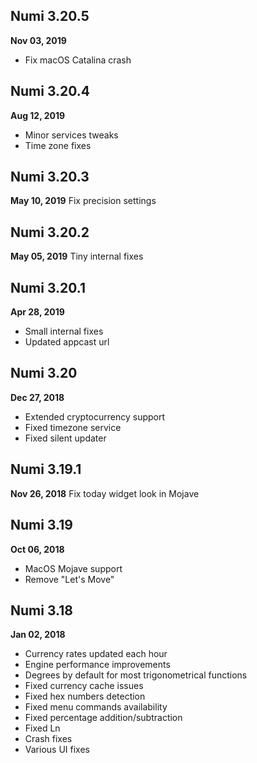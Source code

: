 ## Numi 3.20.5 
**Nov 03, 2019**
- Fix macOS Catalina crash


## Numi 3.20.4 
**Aug 12, 2019**
- Minor services tweaks
- Time zone fixes


## Numi 3.20.3 
**May 10, 2019**
Fix precision settings


## Numi 3.20.2 
**May 05, 2019**
Tiny internal fixes


## Numi 3.20.1 
**Apr 28, 2019**
* Small internal fixes
* Updated appcast url


## Numi  3.20
**Dec 27, 2018**
- Extended cryptocurrency support
- Fixed timezone service
- Fixed silent updater


## Numi 3.19.1
**Nov 26, 2018**
Fix today widget look in Mojave


## Numi 3.19
**Oct 06, 2018**
- MacOS Mojave support
- Remove "Let's Move"


## Numi 3.18
**Jan 02, 2018**
- Currency rates updated each hour
- Engine performance improvements
- Degrees by default for most trigonometrical functions
- Fixed currency cache issues
- Fixed hex numbers detection
- Fixed menu commands availability
- Fixed percentage addition/subtraction
- Fixed Ln
- Crash fixes
- Various UI fixes


